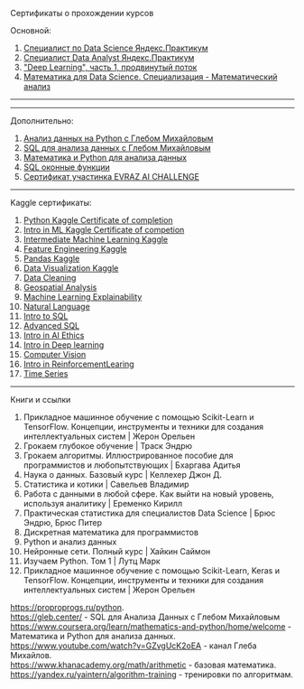 Сертификаты о прохождении курсов

Основной:

1. [Специалист по Data Science Яндекс.Практикум](https://github.com/ArtyKrafty/Data_science_projects/blob/main/certificates/%D0%90%D1%80%D1%82%D1%91%D0%BC%20%D0%A1%D0%BE%D0%BB%D0%BE%D0%BC%D0%BA%D0%BE_20212DS00766.pdf)
2. [Специалист Data Analyst Яндекс.Практикум]()
3. ["Deep Learning", часть 1, продвинутый поток]()
4. [Математика для Data Science. Специализация - Математический анализ](https://github.com/ArtyKrafty/Data_science_projects/blob/main/certificates/stepik-certificate-94351-7952c43.pdf)
---
---
Дополнительно:

1. [Анализ данных на Python c Глебом Михайловым](https://github.com/ArtyKrafty/Data_science_projects/blob/main/certificates/python.pdf)
2. [SQL для анализа данных с Глебом Михайловым](https://github.com/ArtyKrafty/Data_science_projects/blob/main/certificates/sql.pdf)
3. [Математика и Python для анализа данных](https://github.com/ArtyKrafty/Data_science_projects/blob/main/certificates/Math_and_linear.pdf)
4. [SQL оконные функции](https://github.com/ArtyKrafty/Data_science_projects/blob/main/certificates/sql_window.pdf)
5. [Сертификат участинка EVRAZ AI CHALLENGE](https://github.com/ArtyKrafty/Data_science_projects/blob/main/certificates/artysolomko@gmail.com.pdf)


---
Kaggle сертификаты:  

1. [Python Kaggle Certificate of completion](https://github.com/ArtyKrafty/Data_science_projects/blob/main/certificates/Kaggle/Artem%20Solomko%20-%20Python.png)
2. [Intro in ML Kaggle Certificate of competion](https://github.com/ArtyKrafty/Data_science_projects/blob/main/certificates/Kaggle/Artem%20Solomko%20-%20Intro%20to%20Machine%20Learning.png)
3. [Intermediate Machine Learning Kaggle](https://github.com/ArtyKrafty/Data_science_projects/blob/main/certificates/Kaggle/Artem%20Solomko%20-%20Intermediate%20Machine%20Learning.png)
4. [Feature Engineering Kaggle](https://github.com/ArtyKrafty/Data_science_projects/blob/main/certificates/Kaggle/Artem%20Solomko%20-%20Feature%20Engineering.png)
5. [Pandas Kaggle](https://github.com/ArtyKrafty/Data_science_projects/blob/main/certificates/Kaggle/Artem%20Solomko%20-%20Pandas.png)
6. [Data Visualization Kaggle](https://github.com/ArtyKrafty/Data_science_projects/blob/main/certificates/Kaggle/Artem%20Solomko%20-%20Data%20Visualization.png)
7. [Data Cleaning](https://github.com/ArtyKrafty/Data_science_projects/blob/main/certificates/Kaggle/Artem%20Solomko%20-%20Data%20Cleaning.png)
8. [Geospatial Analysis](https://github.com/ArtyKrafty/Data_science_projects/blob/main/certificates/Kaggle/Artem%20Solomko%20-%20Geospatial%20Analysis.png)
9. [Machine Learning Explainability](https://github.com/ArtyKrafty/Data_science_projects/blob/main/certificates/Kaggle/Artem%20Solomko%20-%20Machine%20Learning%20Explainability.png)
10. [Natural Language](https://github.com/ArtyKrafty/Data_science_projects/blob/main/certificates/Kaggle/Artem%20Solomko%20-%20Natural%20Language%20Processing.png)
11. [Intro to SQL](https://github.com/ArtyKrafty/Data_science_projects/blob/main/certificates/Kaggle/Artem%20Solomko%20-%20Intro%20to%20SQL.png)
12. [Advanced SQL](https://github.com/ArtyKrafty/Data_science_projects/blob/main/certificates/Kaggle/Artem%20Solomko%20-%20Advanced%20SQL.png)
13. [Intro in AI Ethics](https://github.com/ArtyKrafty/Data_science_projects/blob/main/certificates/Kaggle/Artem%20Solomko%20-%20Intro%20to%20AI%20Ethics.png)
14. [Intro in Deep learning](https://github.com/ArtyKrafty/Data_science_projects/blob/main/certificates/Kaggle/Artem%20Solomko%20-%20Intro%20to%20Deep%20Learning.png)
15. [Computer Vision](https://github.com/ArtyKrafty/Data_science_projects/blob/main/certificates/Kaggle/Artem%20Solomko%20-%20Computer%20Vision.png)
16. [Intro in ReinforcementLearing](https://github.com/ArtyKrafty/Data_science_projects/blob/main/certificates/Kaggle/Artem%20Solomko%20-%20Intro%20to%20Game%20AI%20and%20Reinforcement%20Learning.png)
17. [Time Series](https://github.com/ArtyKrafty/Data_science_projects/blob/main/certificates/Kaggle/Artem%20Solomko%20-%20Time%20Series.png)

___

Книги и ссылки

01. Прикладное машинное обучение с помощью Scikit-Learn и TensorFlow. Концепции, инструменты и техники для создания интеллектуальных систем | Жерон Орельен
02. Грокаем глубокое обучение | Траск Эндрю
03. Грокаем алгоритмы. Иллюстрированное пособие для программистов и любопытствующих | Бхаргава Адитья
04. Наука о данных. Базовый курс | Келлехер Джон Д.
05. Статистика и котики | Савельев Владимир
06. Работа с данными в любой сфере. Как выйти на новый уровень, используя аналитику | Еременко Кирилл
07. Практическая статистика для специалистов Data Science | Брюс Эндрю, Брюс Питер
08. Дискретная математика для программистов
09. Python и анализ данных
10. Нейронные сети. Полный курс | Хайкин Саймон
11. Изучаем Python. Том 1 | Лутц Марк
12. Прикладное машинное обучение с помощью Scikit-Learn, Keras и TensorFlow. Концепции, инструменты и техники для создания интеллектуальных систем | Жерон Орельен

https://proproprogs.ru/python.  
https://gleb.center/ - SQL для Анализа Данных с Глебом Михайловым  
https://www.coursera.org/learn/mathematics-and-python/home/welcome - Математика и Python для анализа данных. 
https://www.youtube.com/watch?v=GZvgUcK2oEA - канал Глеба Михайлов.   
https://www.khanacademy.org/math/arithmetic - базовая математика.   
https://yandex.ru/yaintern/algorithm-training - тренировки по алгоритмам.   

